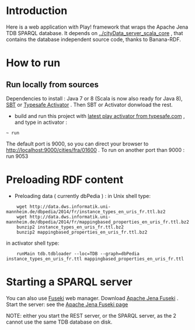 # Introduction
Here is a web application with Play! framework that wraps the Apache Jena TDB SPARQL database.
It depends on [../cityData\_server\_scala\_core](../cityData_server_scala_core) , that contains the database independent source code, thanks to Banana-RDF.

# How to run
## Run locally from sources

Dependencies to install : Java 7 or 8 (Scala is now also ready for Java 8), [SBT](http://www.scala-sbt.org/)
or [Typesafe Activator](http://typesafe.com/platform/getstarted) .
Then SBT or Activator donwload the rest.

- build and run this project with [latest play activator from typesafe.com](http://typesafe.com/platform/getstarted) , and type in activator :
```
~ run
```
The default port is 9000, so you can direct your browser to [http://localhost:9000/cities/fra/01600](http://localhost:9000/cities/fra/01600) .
To run on another port than 9000 :
    run 9053

# Preloading RDF content

- Preloading data ( currently dbPedia ) :
in Unix shell type:
```shell
    wget http://data.dws.informatik.uni-mannheim.de/dbpedia/2014/fr/instance_types_en_uris_fr.ttl.bz2
    wget http://data.dws.informatik.uni-mannheim.de/dbpedia/2014/fr/mappingbased_properties_en_uris_fr.ttl.bz2
    bunzip2 instance_types_en_uris_fr.ttl.bz2
    bunzip2 mappingbased_properties_en_uris_fr.ttl.bz2
```
in activator shell type:
```
    runMain tdb.tdbloader --loc=TDB --graph=dbPedia instance_types_en_uris_fr.ttl mappingbased_properties_en_uris_fr.ttl
```

# Starting a SPARQL server

You can also use [Fuseki](http://jena.apache.org/documentation/serving_data/) web manager.
Download [Apache Jena Fuseki](https://jena.apache.org/download/) .
Start the server: see the [Apache Jena Fuseki page](https://jena.apache.org/documentation/fuseki2/index.html)

NOTE: either you start the REST server, or the SPARQL server, as the 2 cannot use the same TDB database on disk.

